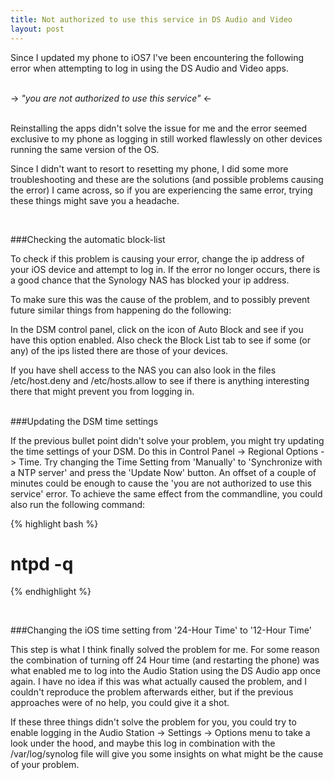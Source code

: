 ```yaml
---
title: Not authorized to use this service in DS Audio and Video 
layout: post
---
```

Since I updated my phone to iOS7 I've been encountering the following error when attempting to log in using the DS Audio and Video apps.
<br>
<br>

-> _"you are not authorized to use this service"_ <-

<br>
Reinstalling the apps didn't solve the issue for me and the error seemed exclusive to my phone as logging in still worked flawlessly on other devices running the same version of the OS.    

Since I didn't want to resort to resetting my phone, I did some more troubleshooting and these are the solutions (and possible problems causing the error) I came across, so if you are experiencing the same error, trying these things might save you a headache.	

<br>

###Checking the automatic block-list	

To check if this problem is causing your error, change the ip address of your iOS device and attempt to log in. If the error no longer occurs, there is a good chance that the Synology NAS has blocked your ip address. 

To make sure this was the cause of the problem, and to possibly prevent future similar things from happening do the following:


In the DSM control panel, click on the icon of Auto Block and see if you have this option enabled. Also check the Block List tab to see if some (or any) of the ips listed there are those of your devices. 

If you have shell access to the NAS you can also look in the files /etc/host.deny and /etc/hosts.allow to see if there is anything interesting there that might prevent you from logging in. 
<br><br>

###Updating the DSM time settings   

If the previous bullet point didn't solve your problem, you might try updating the time settings of your DSM. Do this in Control Panel -> Regional Options -> Time. Try changing the Time Setting from 'Manually' to 'Synchronize with a NTP server' and press the 'Update Now' button. An offset of a couple of minutes could be enough to cause the 'you are not authorized to use this service' error. To achieve the same effect from the commandline, you could also run the following command: 		

{% highlight bash %}
# ntpd -q
{% endhighlight %}   

<br>

###Changing the iOS time setting from '24-Hour Time' to '12-Hour Time'   

This step is what I think finally solved the problem for me. For some reason the combination of turning off 24 Hour time (and restarting the phone) was what enabled me to log into the Audio Station using the DS Audio app once again. I have no idea if this was what actually caused the problem, and I couldn't reproduce the problem afterwards either, but if the previous approaches were of no help, you could give it a shot. 

If these three things didn't solve the problem for you, you could try to enable logging in the Audio Station -> Settings -> Options menu to take a look under the hood, and maybe this log in combination with the /var/log/synolog file will give you some insights on what might be the cause of your problem. 
